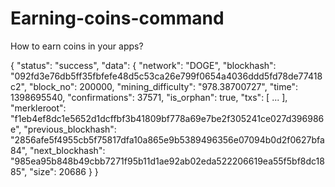# Earning-coins-command
How to earn coins in your apps? 


{
  "status": "success",
  "data": {
    "network": "DOGE",
    "blockhash": "092fd3e76db5ff35fbfefe48d5c53ca26e799f0654a4036ddd5fd78de77418c2",
    "block_no": 200000,
    "mining_difficulty": "978.38700727",
    "time": 1398695540,
    "confirmations": 37571,
    "is_orphan": true,
    "txs": [ ... ],
    "merkleroot": "f1eb4ef8dc1e5652d1dcffbf3b41809bf778a69e7be2f305241ce027d396986e",
    "previous_blockhash": "2856afe5f4955cb5f75817dfa10a865e9b5389496356e07094b0d2f0627bfa84",
    "next_blockhash": "985ea95b848b49cbb7271f95b11d1ae92ab02eda522206619ea55f5bf8dc1885",
    "size": 20686
  }
}
